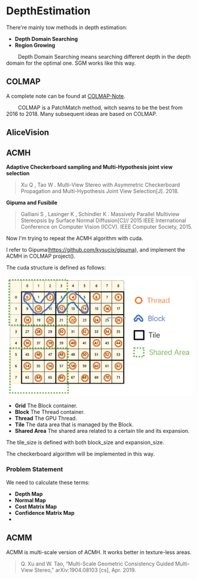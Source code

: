 # DepthEstimation

There're mainly tow methods in depth estimation:

* **Depth Domain Searching**
* **Region Growing**

&emsp;&emsp; Depth Domain Searching means searching different depth in the depth domain for the optimal one. SGM works like this way.


## COLMAP

A complete note can be found at [COLMAP-Note](COLMAP.md).

&emsp;&emsp; COLMAP is a PatchMatch method, witch seams to be the best from 2016 to 2018. Many subsequent ideas are based on COLMAP.

## AliceVision

## ACMH

**Adaptive Checkerboard sampling and Multi-Hypothesis joint view selection**

>  Xu Q , Tao W . Multi-View Stereo with Asymmetric Checkerboard Propagation and Multi-Hypothesis Joint View Selection[J]. 2018.

**Gipuma and Fusibile**

>  Galliani S , Lasinger K , Schindler K . Massively Parallel Multiview Stereopsis by Surface Normal Diffusion[C]// 2015 IEEE International Conference on Computer Vision (ICCV). IEEE Computer Society, 2015.

Now I'm trying to repeat the ACMH algorithm with cuda.

I refer to Gipuma(https://github.com/kysucix/gipuma), and implement the ACMH in COLMAP project().

The cuda structure is defined as follows:

![](assets/markdown-img-paste-20190604213350699.png)

* **Grid** The Block container.
* **Block** The Thread container.
* **Thread** The GPU Thread.
* **Tile** The data area that is managed by the Block.
* **Shared Area** The shared area related to a certain tile and its expansion.

The tile_size is defined with both block_size and expansion_size.

The checkerboard algorithm will be implemented in this way.

### Problem Statement

We need to calculate these terms:

* **Depth Map**
* **Normal Map**
* **Cost Matrix Map**
* **Confidence Matrix Map**
* 

## ACMM

ACMM is multi-scale version of ACMH. It works better in texture-less areas.

> Q. Xu and W. Tao, “Multi-Scale Geometric Consistency Guided Multi-View Stereo,” arXiv:1904.08103 [cs], Apr. 2019.
